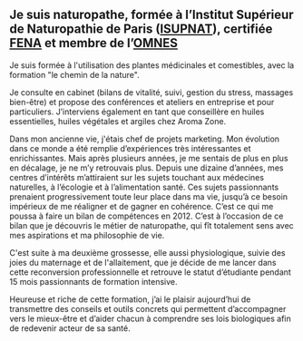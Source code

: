## Je suis naturopathe, formée à l’Institut Supérieur de Naturopathie de Paris ([ISUPNAT](https://isupnat-naturopathie.fr/)), certifiée [FENA](http://lafena.fr/ "Fédération Française des Ecoles de Naturopathie") et membre de l’[OMNES](https://www.omnes.fr/ "Organisation de la Médecine Naturelle et de l’Education Sanitaire")

Je suis formée à l'utilisation des plantes médicinales et comestibles, avec la formation "le chemin de la nature".

Je consulte en cabinet (bilans de vitalité, suivi, gestion du stress, massages bien-être) et propose des conférences et ateliers en entreprise et pour particuliers. J’interviens également en tant que conseillère en huiles essentielles, huiles végétales et argiles chez Aroma Zone.

Dans mon ancienne vie, j'étais chef de projets marketing. Mon évolution dans ce monde a été remplie d’expériences très intéressantes et enrichissantes. Mais après plusieurs années, je me sentais de plus en plus en décalage, je ne m’y retrouvais plus. Depuis une dizaine d’années, mes centres d’intérêts m’attiraient sur les sujets touchant aux médecines naturelles, à l’écologie et à l’alimentation santé. Ces sujets passionnants prenaient progressivement toute leur place dans ma vie, jusqu’à ce besoin impérieux de me réaligner et de gagner en cohérence. C’est ce qui me poussa à faire un bilan de compétences en 2012. C’est à l’occasion de ce bilan que je découvris le métier de naturopathe, qui fît totalement sens avec mes aspirations et ma philosophie de vie. 

C'est suite à ma deuxième grossesse, elle aussi physiologique, suivie des joies du maternage et de l'allaitement, que je décide de me lancer dans cette reconversion professionnelle et retrouve le statut d’étudiante pendant 15 mois passionnants de formation intensive.

Heureuse et riche de cette formation, j’ai le plaisir aujourd’hui de transmettre des conseils et outils concrets qui permettent d’accompagner vers le mieux-être et d’aider chacun à comprendre ses lois biologiques afin de redevenir acteur de sa santé.

